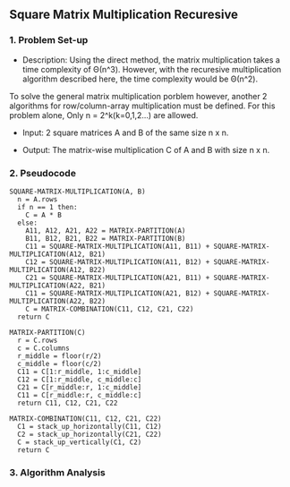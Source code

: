 ## Square Matrix Multiplication Recuresive
### 1. Problem Set-up

- Description: Using the direct method, the matrix multiplication takes a time complexity of Θ(n^3). However, with the recuresive multiplication algorithm described here, the time complexity would be Θ(n^2).

 To solve the general matrix multiplication porblem however, another 2 algorithms for row/column-array multiplication must be defined. For this problem alone, Only n = 2^k(k=0,1,2...) are allowed.

- Input: 2 square matrices A and B of the same size n x n.

- Output: The matrix-wise multiplication C of A and B with size n x n.

### 2. Pseudocode
```
SQUARE-MATRIX-MULTIPLICATION(A, B)
  n = A.rows
  if n == 1 then:
    C = A * B
  else:
    A11, A12, A21, A22 = MATRIX-PARTITION(A)
    B11, B12, B21, B22 = MATRIX-PARTITION(B)
    C11 = SQUARE-MATRIX-MULTIPLICATION(A11, B11) + SQUARE-MATRIX-MULTIPLICATION(A12, B21)
    C12 = SQUARE-MATRIX-MULTIPLICATION(A11, B12) + SQUARE-MATRIX-MULTIPLICATION(A12, B22)
    C21 = SQUARE-MATRIX-MULTIPLICATION(A21, B11) + SQUARE-MATRIX-MULTIPLICATION(A22, B21)
    C11 = SQUARE-MATRIX-MULTIPLICATION(A21, B12) + SQUARE-MATRIX-MULTIPLICATION(A22, B22)
    C = MATRIX-COMBINATION(C11, C12, C21, C22)
  return C
```
```
MATRIX-PARTITION(C)
  r = C.rows
  c = C.columns
  r_middle = floor(r/2)
  c_middle = floor(c/2)
  C11 = C[1:r_middle, 1:c_middle]
  C12 = C[1:r_middle, c_middle:c]
  C21 = C[r_middle:r, 1:c_middle]
  C11 = C[r_middle:r, c_middle:c]
  return C11, C12, C21, C22
```
```
MATRIX-COMBINATION(C11, C12, C21, C22)
  C1 = stack_up_horizontally(C11, C12)
  C2 = stack_up_horizontally(C21, C22)
  C = stack_up_vertically(C1, C2)
  return C
```
### 3. Algorithm Analysis
